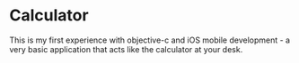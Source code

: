 Calculator
==========

This is my first experience with objective-c and iOS mobile development - a very basic application that acts like the calculator at your desk.

